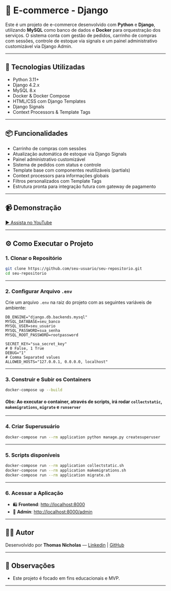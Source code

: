 # 🛒 E-commerce - Django

Este é um projeto de e-commerce desenvolvido com **Python** e **Django**, utilizando **MySQL** como banco de dados e **Docker** para orquestração dos serviços. O sistema conta com gestão de pedidos, carrinho de compras com sessões, controle de estoque via signals e um painel administrativo customizável via Django Admin.

---

## 🚀 Tecnologias Utilizadas

- Python 3.11+
- Django 4.2.x
- MySQL 8.x
- Docker & Docker Compose
- HTML/CSS com Django Templates
- Django Signals
- Context Processors & Template Tags

---

## 📦 Funcionalidades

- Carrinho de compras com sessões
- Atualização automática de estoque via Django Signals
- Painel administrativo customizável
- Sistema de pedidos com status e controle
- Template base com componentes reutilizáveis (partials)
- Context processors para informações globais
- Filtros personalizados com Template Tags
- Estrutura pronta para integração futura com gateway de pagamento

---

## 📹 Demonstração

[▶️ Assista no YouTube](https://youtu.be/CKzkPdsArB4)

---

## ⚙️ Como Executar o Projeto

### 1. Clonar o Repositório

```bash
git clone https://github.com/seu-usuario/seu-repositorio.git
cd seu-repositorio
```

---

### 2. Configurar Arquivo `.env`

Crie um arquivo `.env` na raiz do projeto com as seguintes variáveis de ambiente:

```env
DB_ENGINE="django.db.backends.mysql"
MYSQL_DATABASE=seu_banco
MYSQL_USER=seu_usuario
MYSQL_PASSWORD=sua_senha
MYSQL_ROOT_PASSWORD=rootpassword

SECRET_KEY="sua_secret_key"
# 0 False, 1 True
DEBUG="1"
# Comma Separated values
ALLOWED_HOSTS="127.0.0.1, 0.0.0.0, localhost"
```

---

### 3. Construir e Subir os Containers

```bash
docker-compose up --build
```

#### *Obs:* Ao executar o container, através de scripts, irá rodar `collectstatic`, `makemigrations`, `migrate` e `runserver`
---

### 4. Criar Superusuário

```bash
docker-compose run --rm application python manage.py createsuperuser
```

---

### 5. Scripts disponíveis

```bash
docker-compose run --rm application collectstatic.sh
docker-compose run --rm application makemigrations.sh
docker-compose run --rm application migrate.sh
```

---

### 6. Acessar a Aplicação

- 🛍️ **Frontend**: [http://localhost:8000](http://localhost:8000)
- 🔐 **Admin**: [http://localhost:8000/admin](http://localhost:8000/admin)

---



## 👨‍💻 Autor

Desenvolvido por **Thomas Nicholas** — [Linkedin](https://www.linkedin.com/in/thomaas-nicholas/) | [GitHub](https://github.com/ThomasNicholas21)

---

## 🐳 Observações

- Este projeto é focado em fins educacionais e MVP.

---
